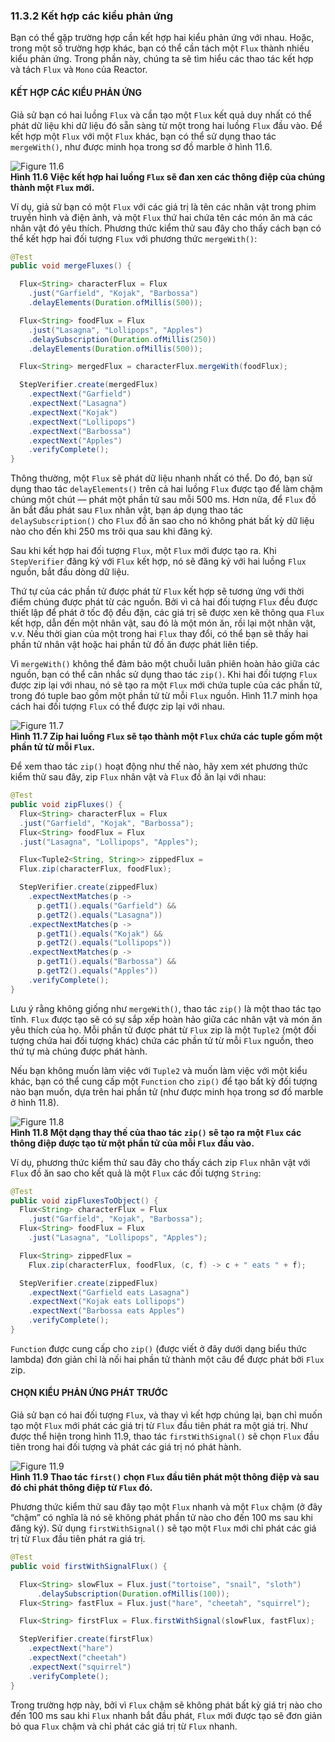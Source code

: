 ### 11.3.2 Kết hợp các kiểu phản ứng

Bạn có thể gặp trường hợp cần kết hợp hai kiểu phản ứng với nhau. Hoặc, trong một số trường hợp khác, bạn có thể cần tách một `Flux` thành nhiều kiểu phản ứng. Trong phần này, chúng ta sẽ tìm hiểu các thao tác kết hợp và tách `Flux` và `Mono` của Reactor.

#### KẾT HỢP CÁC KIỂU PHẢN ỨNG

Giả sử bạn có hai luồng `Flux` và cần tạo một `Flux` kết quả duy nhất có thể phát dữ liệu khi dữ liệu đó sẵn sàng từ một trong hai luồng `Flux` đầu vào. Để kết hợp một `Flux` với một `Flux` khác, bạn có thể sử dụng thao tác `mergeWith()`, như được minh họa trong sơ đồ marble ở hình 11.6.

![Figure 11.6](../../assets/11.6.png)  
**Hình 11.6 Việc kết hợp hai luồng `Flux` sẽ đan xen các thông điệp của chúng thành một `Flux` mới.**

Ví dụ, giả sử bạn có một `Flux` với các giá trị là tên các nhân vật trong phim truyền hình và điện ảnh, và một `Flux` thứ hai chứa tên các món ăn mà các nhân vật đó yêu thích. Phương thức kiểm thử sau đây cho thấy cách bạn có thể kết hợp hai đối tượng `Flux` với phương thức `mergeWith()`:

```java
@Test
public void mergeFluxes() {

  Flux<String> characterFlux = Flux
    .just("Garfield", "Kojak", "Barbossa")
    .delayElements(Duration.ofMillis(500));

  Flux<String> foodFlux = Flux
    .just("Lasagna", "Lollipops", "Apples")
    .delaySubscription(Duration.ofMillis(250))
    .delayElements(Duration.ofMillis(500));

  Flux<String> mergedFlux = characterFlux.mergeWith(foodFlux);

  StepVerifier.create(mergedFlux)
    .expectNext("Garfield")
    .expectNext("Lasagna")
    .expectNext("Kojak")
    .expectNext("Lollipops")
    .expectNext("Barbossa")
    .expectNext("Apples")
    .verifyComplete();
}
```

Thông thường, một `Flux` sẽ phát dữ liệu nhanh nhất có thể. Do đó, bạn sử dụng thao tác `delayElements()` trên cả hai luồng `Flux` được tạo để làm chậm chúng một chút — phát một phần tử sau mỗi 500 ms. Hơn nữa, để `Flux` đồ ăn bắt đầu phát sau `Flux` nhân vật, bạn áp dụng thao tác `delaySubscription()` cho `Flux` đồ ăn sao cho nó không phát bất kỳ dữ liệu nào cho đến khi 250 ms trôi qua sau khi đăng ký.

Sau khi kết hợp hai đối tượng `Flux`, một `Flux` mới được tạo ra. Khi `StepVerifier` đăng ký với `Flux` kết hợp, nó sẽ đăng ký với hai luồng `Flux` nguồn, bắt đầu dòng dữ liệu.

Thứ tự của các phần tử được phát từ `Flux` kết hợp sẽ tương ứng với thời điểm chúng được phát từ các nguồn. Bởi vì cả hai đối tượng `Flux` đều được thiết lập để phát ở tốc độ đều đặn, các giá trị sẽ được xen kẽ thông qua `Flux` kết hợp, dẫn đến một nhân vật, sau đó là một món ăn, rồi lại một nhân vật, v.v. Nếu thời gian của một trong hai `Flux` thay đổi, có thể bạn sẽ thấy hai phần tử nhân vật hoặc hai phần tử đồ ăn được phát liên tiếp.

Vì `mergeWith()` không thể đảm bảo một chuỗi luân phiên hoàn hảo giữa các nguồn, bạn có thể cân nhắc sử dụng thao tác `zip()`. Khi hai đối tượng `Flux` được zip lại với nhau, nó sẽ tạo ra một `Flux` mới chứa tuple của các phần tử, trong đó tuple bao gồm một phần tử từ mỗi `Flux` nguồn. Hình 11.7 minh họa cách hai đối tượng `Flux` có thể được zip lại với nhau.

![Figure 11.7](../../assets/11.7.png)  
**Hình 11.7 Zip hai luồng `Flux` sẽ tạo thành một `Flux` chứa các tuple gồm một phần tử từ mỗi `Flux`.**

Để xem thao tác `zip()` hoạt động như thế nào, hãy xem xét phương thức kiểm thử sau đây, zip `Flux` nhân vật và `Flux` đồ ăn lại với nhau:

```java
@Test
public void zipFluxes() {
  Flux<String> characterFlux = Flux
  .just("Garfield", "Kojak", "Barbossa");
  Flux<String> foodFlux = Flux
  .just("Lasagna", "Lollipops", "Apples");

  Flux<Tuple2<String, String>> zippedFlux =
  Flux.zip(characterFlux, foodFlux);

  StepVerifier.create(zippedFlux)
    .expectNextMatches(p ->
      p.getT1().equals("Garfield") &&
      p.getT2().equals("Lasagna"))
    .expectNextMatches(p ->
      p.getT1().equals("Kojak") &&
      p.getT2().equals("Lollipops"))
    .expectNextMatches(p ->
      p.getT1().equals("Barbossa") &&
      p.getT2().equals("Apples"))
    .verifyComplete();
}
```

Lưu ý rằng không giống như `mergeWith()`, thao tác `zip()` là một thao tác tạo tĩnh. `Flux` được tạo sẽ có sự sắp xếp hoàn hảo giữa các nhân vật và món ăn yêu thích của họ. Mỗi phần tử được phát từ `Flux` zip là một `Tuple2` (một đối tượng chứa hai đối tượng khác) chứa các phần tử từ mỗi `Flux` nguồn, theo thứ tự mà chúng được phát hành.

Nếu bạn không muốn làm việc với `Tuple2` và muốn làm việc với một kiểu khác, bạn có thể cung cấp một `Function` cho `zip()` để tạo bất kỳ đối tượng nào bạn muốn, dựa trên hai phần tử (như được minh họa trong sơ đồ marble ở hình 11.8).

![Figure 11.8](../../assets/11.8.png)  
**Hình 11.8 Một dạng thay thế của thao tác `zip()` sẽ tạo ra một `Flux` các thông điệp được tạo từ một phần tử của mỗi `Flux` đầu vào.**

Ví dụ, phương thức kiểm thử sau đây cho thấy cách zip `Flux` nhân vật với `Flux` đồ ăn sao cho kết quả là một `Flux` các đối tượng `String`:

```java
@Test
public void zipFluxesToObject() {
  Flux<String> characterFlux = Flux
    .just("Garfield", "Kojak", "Barbossa");
  Flux<String> foodFlux = Flux
    .just("Lasagna", "Lollipops", "Apples");

  Flux<String> zippedFlux =
    Flux.zip(characterFlux, foodFlux, (c, f) -> c + " eats " + f);

  StepVerifier.create(zippedFlux)
    .expectNext("Garfield eats Lasagna")
    .expectNext("Kojak eats Lollipops")
    .expectNext("Barbossa eats Apples")
    .verifyComplete();
}
```

`Function` được cung cấp cho `zip()` (được viết ở đây dưới dạng biểu thức lambda) đơn giản chỉ là nối hai phần tử thành một câu để được phát bởi `Flux` zip.

#### CHỌN KIỂU PHẢN ỨNG PHÁT TRƯỚC

Giả sử bạn có hai đối tượng `Flux`, và thay vì kết hợp chúng lại, bạn chỉ muốn tạo một `Flux` mới phát các giá trị từ `Flux` đầu tiên phát ra một giá trị. Như được thể hiện trong hình 11.9, thao tác `firstWithSignal()` sẽ chọn `Flux` đầu tiên trong hai đối tượng và phát các giá trị nó phát hành.

![Figure 11.9](../../assets/11.9.png)  
**Hình 11.9 Thao tác `first()` chọn `Flux` đầu tiên phát một thông điệp và sau đó chỉ phát thông điệp từ `Flux` đó.**

Phương thức kiểm thử sau đây tạo một `Flux` nhanh và một `Flux` chậm (ở đây “chậm” có nghĩa là nó sẽ không phát phần tử nào cho đến 100 ms sau khi đăng ký). Sử dụng `firstWithSignal()` sẽ tạo một `Flux` mới chỉ phát các giá trị từ `Flux` đầu tiên phát ra giá trị.

```java
@Test
public void firstWithSignalFlux() {

  Flux<String> slowFlux = Flux.just("tortoise", "snail", "sloth")
      .delaySubscription(Duration.ofMillis(100));
  Flux<String> fastFlux = Flux.just("hare", "cheetah", "squirrel");

  Flux<String> firstFlux = Flux.firstWithSignal(slowFlux, fastFlux);

  StepVerifier.create(firstFlux)
    .expectNext("hare")
    .expectNext("cheetah")
    .expectNext("squirrel")
    .verifyComplete();
}
```

Trong trường hợp này, bởi vì `Flux` chậm sẽ không phát bất kỳ giá trị nào cho đến 100 ms sau khi `Flux` nhanh bắt đầu phát, `Flux` mới được tạo sẽ đơn giản bỏ qua `Flux` chậm và chỉ phát các giá trị từ `Flux` nhanh.
